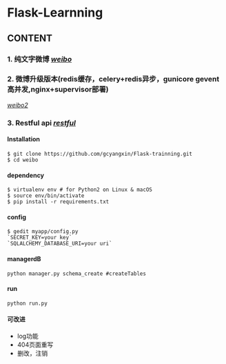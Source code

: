 # Flask-Learnning
## CONTENT

### 1. 纯文字微博 *[weibo](https://github.com/gcyangxin/Flask-trainning/tree/master/weibo)*
### 2. 微博升级版本(redis缓存，celery+redis异步，gunicore gevent高并发,nginx+supervisor部署)
*[weibo2](https://github.com/gcyangxin/Flask-trainning/tree/master/weibo2)*
### 3. Restful api *[restful](https://github.com/gcyangxin/Flask-trainning/tree/master/restful)*

#### Installation
```
$ git clone https://github.com/gcyangxin/Flask-trainning.git
$ cd weibo
```
#### dependency
```
$ virtualenv env # for Python2 on Linux & macOS
$ source env/bin/activate
$ pip install -r requirements.txt
```
#### config
```
$ gedit myapp/config.py
`SECRET_KEY=your key`
`SQLALCHEMY_DATABASE_URI=your uri`
```
#### managerdB
```
python manager.py schema_create #createTables
```
#### run
```python run.py```
#### 可改进
- log功能
- 404页面重写
- 删改，注销
